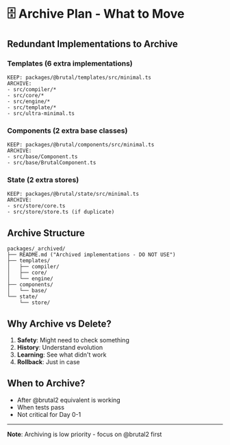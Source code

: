 # 🗄️ Archive Plan - What to Move

## Redundant Implementations to Archive

### Templates (6 extra implementations)
```
KEEP: packages/@brutal/templates/src/minimal.ts
ARCHIVE:
- src/compiler/*
- src/core/*  
- src/engine/*
- src/template/*
- src/ultra-minimal.ts
```

### Components (2 extra base classes)
```
KEEP: packages/@brutal/components/src/minimal.ts
ARCHIVE:
- src/base/Component.ts
- src/base/BrutalComponent.ts
```

### State (2 extra stores)
```
KEEP: packages/@brutal/state/src/minimal.ts  
ARCHIVE:
- src/store/core.ts
- src/store/store.ts (if duplicate)
```

## Archive Structure
```
packages/_archived/
├── README.md ("Archived implementations - DO NOT USE")
├── templates/
│   ├── compiler/
│   ├── core/
│   └── engine/
├── components/
│   └── base/
└── state/
    └── store/
```

## Why Archive vs Delete?
1. **Safety**: Might need to check something
2. **History**: Understand evolution
3. **Learning**: See what didn't work
4. **Rollback**: Just in case

## When to Archive?
- After @brutal2 equivalent is working
- When tests pass
- Not critical for Day 0-1

---
**Note**: Archiving is low priority - focus on @brutal2 first